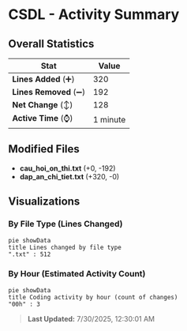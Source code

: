 # CSDL - Activity Summary 

## Overall Statistics

| Stat                   | Value                                                             |
| ---------------------- | ----------------------------------------------------------------- |
| **Lines Added** (➕)   | 320                                          |
| **Lines Removed** (➖) | 192                                        |
| **Net Change** (↕)    | 128                |
| **Active Time** (⌚)   | 1 minute |


## Modified Files
- **cau_hoi_on_thi.txt** (+0, -192)
- **dap_an_chi_tiet.txt** (+320, -0)

## Visualizations

### By File Type (Lines Changed)

```mermaid
pie showData
title Lines changed by file type
".txt" : 512
```

### By Hour (Estimated Activity Count)

```mermaid
pie showData
title Coding activity by hour (count of changes)
"00h" : 3
```


> **Last Updated:** 7/30/2025, 12:30:01 AM